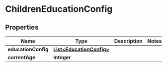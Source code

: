 
# ChildrenEducationConfig

## Properties
Name | Type | Description | Notes
------------ | ------------- | ------------- | -------------
**educationConfig** | [**List&lt;EducationConfig&gt;**](EducationConfig.md) |  | 
**currentAge** | **Integer** |  | 



